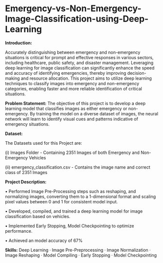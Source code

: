 # Emergency-vs-Non-Emergency-Image-Classification-using-Deep-Learning

**Introduction:**

Accurately distinguishing between emergency and non-emergency situations is critical for prompt and effective responses in various sectors, including healthcare, public safety, and disaster management. Leveraging deep learning for image classification can significantly enhance the speed and accuracy of identifying emergencies, thereby improving decision-making and resource allocation. This project aims to utilize deep learning techniques to classify images into emergency and non-emergency categories, enabling faster and more reliable identification of critical situations.

**Problem Statement:**
The objective of this project is to develop a deep learning model that classifies images as either emergency or non-emergency. By training the model on a diverse dataset of images, the neural network will learn to identify visual cues and patterns indicative of emergency situations.

**Dataset:**

The Datasets used for this Project are:

(i) Images Folder - Containing 2351 Images of both Emergency and Non-Emergency Vehicles

(ii) emergency_classification.csv - Contains the image name and correct class of 2351 Images

**Project Description:**

• Performed Image Pre-Processing steps such as reshaping, and normalizing images, converting them to a 1-dimensional format and scaling pixel values between 0 and 1 for consistent model input.

• Developed, compiled, and trained a deep learning model for image classification based on vehicles.

• Implemented Early Stopping, Model Checkpointing to optimize performance. 

• Achieved an model accuracy of 67%

**Skills:** Deep Learning · Image Pre-Preprocessing · Image Normalization · Image Reshaping · Model Compiling · Early Stopping · Model Checkpointing
